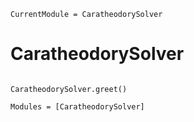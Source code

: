 ```@meta
CurrentModule = CaratheodorySolver
```

# CaratheodorySolver

```@index
```

```@docs
CaratheodorySolver.greet()
```

```@autodocs
Modules = [CaratheodorySolver]
```
